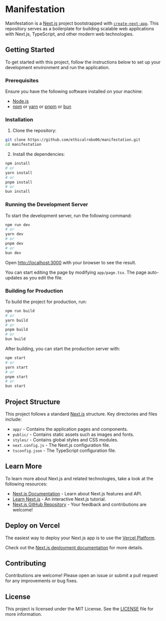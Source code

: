 # Manifestation

Manifestation is a [Next.js](https://nextjs.org) project bootstrapped with [`create-next-app`](https://nextjs.org/docs/app/api-reference/cli/create-next-app). This repository serves as a boilerplate for building scalable web applications with Next.js, TypeScript, and other modern web technologies.

## Getting Started

To get started with this project, follow the instructions below to set up your development environment and run the application.

### Prerequisites

Ensure you have the following software installed on your machine:
- [Node.js](https://nodejs.org/)
- [npm](https://www.npmjs.com/) or [yarn](https://yarnpkg.com/) or [pnpm](https://pnpm.io/) or [bun](https://bun.sh/)

### Installation

1. Clone the repository:

```bash
git clone https://github.com/ethicalrobo06/manifestation.git
cd manifestation
```

2. Install the dependencies:

```bash
npm install
# or
yarn install
# or
pnpm install
# or
bun install
```

### Running the Development Server

To start the development server, run the following command:

```bash
npm run dev
# or
yarn dev
# or
pnpm dev
# or
bun dev
```

Open [http://localhost:3000](http://localhost:3000) with your browser to see the result.

You can start editing the page by modifying `app/page.tsx`. The page auto-updates as you edit the file.

### Building for Production

To build the project for production, run:

```bash
npm run build
# or
yarn build
# or
pnpm build
# or
bun build
```

After building, you can start the production server with:

```bash
npm start
# or
yarn start
# or
pnpm start
# or
bun start
```

## Project Structure

This project follows a standard [Next.js](https://nextjs.org) structure. Key directories and files include:

- `app/` - Contains the application pages and components.
- `public/` - Contains static assets such as images and fonts.
- `styles/` - Contains global styles and CSS modules.
- `next.config.js` - The Next.js configuration file.
- `tsconfig.json` - The TypeScript configuration file.

## Learn More

To learn more about Next.js and related technologies, take a look at the following resources:

- [Next.js Documentation](https://nextjs.org/docs) - Learn about Next.js features and API.
- [Learn Next.js](https://nextjs.org/learn) - An interactive Next.js tutorial.
- [Next.js GitHub Repository](https://github.com/vercel/next.js) - Your feedback and contributions are welcome!

## Deploy on Vercel

The easiest way to deploy your Next.js app is to use the [Vercel Platform](https://vercel.com/new?utm_medium=default-template&filter=next.js&utm_source=create-next-app&utm_campaign=create-next-app-readme).

Check out the [Next.js deployment documentation](https://nextjs.org/docs/app/building-your-application/deploying) for more details.

## Contributing

Contributions are welcome! Please open an issue or submit a pull request for any improvements or bug fixes.

## License

This project is licensed under the MIT License. See the [LICENSE](LICENSE) file for more information.